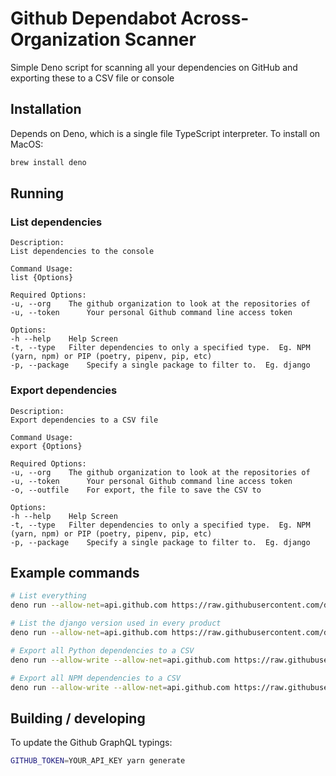 
# Github Dependabot Across-Organization Scanner

Simple Deno script for scanning all your dependencies on GitHub and exporting these to a CSV file or console 

## Installation

Depends on Deno, which is a single file TypeScript interpreter.  To install on MacOS:

```bash
brew install deno
```

## Running

### List dependencies
```
Description:
List dependencies to the console

Command Usage:
list {Options}

Required Options:
-u, --org 	 The github organization to look at the repositories of
-u, --token 	 Your personal Github command line access token

Options:
-h --help 	 Help Screen
-t, --type 	 Filter dependencies to only a specified type.  Eg. NPM (yarn, npm) or PIP (poetry, pipenv, pip, etc)
-p, --package 	 Specify a single package to filter to.  Eg. django
```

### Export dependencies
```
Description:
Export dependencies to a CSV file

Command Usage:
export {Options}

Required Options:
-u, --org 	 The github organization to look at the repositories of
-u, --token 	 Your personal Github command line access token
-o, --outfile 	 For export, the file to save the CSV to

Options:
-h --help 	 Help Screen
-t, --type 	 Filter dependencies to only a specified type.  Eg. NPM (yarn, npm) or PIP (poetry, pipenv, pip, etc)
-p, --package 	 Specify a single package to filter to.  Eg. django
```

## Example commands

```bash
# List everything
deno run --allow-net=api.github.com https://raw.githubusercontent.com/datalivesoftware/github-dep-scanner/master/main.ts --org=datalivesoftware --token=MY_PERSONAL_GITHUB_ACCESS_TOKEN list

# List the django version used in every product
deno run --allow-net=api.github.com https://raw.githubusercontent.com/datalivesoftware/github-dep-scanner/master/main.ts --org=datalivesoftware --token=MY_PERSONAL_GITHUB_ACCESS_TOKEN list --type=PIP --package=django

# Export all Python dependencies to a CSV
deno run --allow-write --allow-net=api.github.com https://raw.githubusercontent.com/datalivesoftware/github-dep-scanner/master/main.ts --org=datalivesoftware --token=MY_PERSONAL_GITHUB_ACCESS_TOKEN export --type=PIP --outfile=pipdeps.csv 

# Export all NPM dependencies to a CSV
deno run --allow-write --allow-net=api.github.com https://raw.githubusercontent.com/datalivesoftware/github-dep-scanner/master/main.ts --org=datalivesoftware --token=MY_PERSONAL_GITHUB_ACCESS_TOKEN export --type=NPM --outfile=npmdeps.csv 
```


## Building / developing

To update the Github GraphQL typings:

```sh
GITHUB_TOKEN=YOUR_API_KEY yarn generate
```
